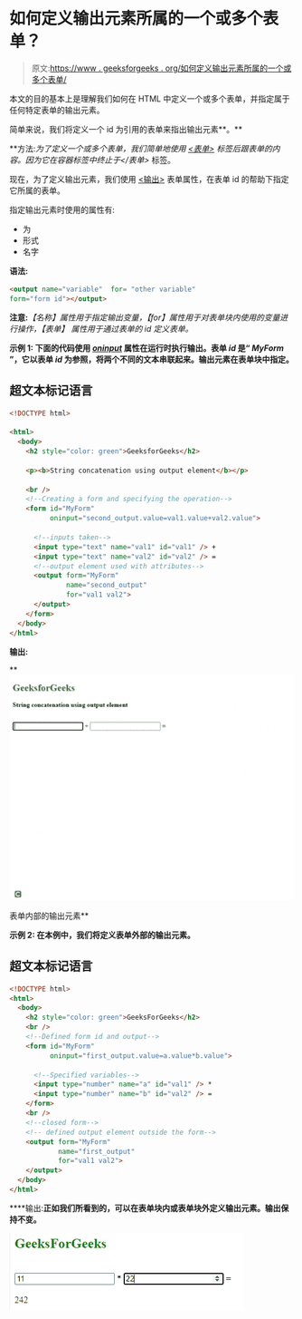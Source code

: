 # 如何定义输出元素所属的一个或多个表单？

> 原文:[https://www . geeksforgeeks . org/如何定义输出元素所属的一个或多个表单/](https://www.geeksforgeeks.org/how-to-define-one-or-more-forms-the-output-element-belongs-to/)

本文的目的基本上是理解我们如何在 HTML 中定义一个或多个表单，并指定属于任何特定表单的输出元素。

简单来说，我们将定义一个 id 为引用的表单来指出输出元素**。**

**方法:**为了定义一个或多个表单，我们简单地使用 [*<表单>*](https://www.geeksforgeeks.org/html-form-tag/) 标签后跟表单的内容。因为它在容器标签中终止于*</表单>* 标签。

现在，为了定义输出元素，我们使用 [<输出>](https://www.geeksforgeeks.org/html-output-form-attribute/#:~:text=The%20HTML%20form%20Attribute,contain%20one%20or%20more%20forms.&text=Attribute%20Values%3A%20It%20contains%20single,the%20output%20element%20belongs%20to.) 表单属性，在表单 id 的帮助下指定它所属的表单。

指定输出元素时使用的属性有:

*   为
*   形式
*   名字

**语法:**

```html
<output name="variable"  for= "other variable"  
form="form id"></output>
```

**注意:***【名称】*属性用于指定输出变量，*【for】***属性用于对表单块内使用的变量进行操作，*【表单】* 属性用于通过表单的 id 定义表单。**

****示例 1:** 下面的代码使用 [*oninput*](https://www.geeksforgeeks.org/html-oninput-event-attribute/) 属性在运行时执行输出。表单 *id* 是“ *MyForm* ”，它以表单 *id* 为参照，将两个不同的文本串联起来。输出元素在表单块中指定。**

## **超文本标记语言**

```html
<!DOCTYPE html>

<html>
  <body>
    <h2 style="color: green">GeeksforGeeks</h2>

    <p><b>String concatenation using output element</b></p>

    <br />
    <!--Creating a form and specifying the operation-->
    <form id="MyForm" 
          oninput="second_output.value=val1.value+val2.value">

      <!--inputs taken-->
      <input type="text" name="val1" id="val1" /> +
      <input type="text" name="val2" id="val2" /> =
      <!--output element used with attributes-->
      <output form="MyForm" 
              name="second_output" 
              for="val1 val2">
      </output>
    </form>
  </body>
</html>
```

****输出:****

**![](img/d642415ea845da2c34a35c30a034a2bf.png)

表单内部的输出元素** 

****示例 2:** 在本例中，我们将定义表单外部的输出元素。**

## **超文本标记语言**

```html
<!DOCTYPE html>
<html>
  <body>
    <h2 style="color: green">GeeksForGeeks</h2>
    <br />
    <!--Defined form id and output-->
    <form id="MyForm" 
          oninput="first_output.value=a.value*b.value">

      <!--Specified variables-->
      <input type="number" name="a" id="val1" /> *
      <input type="number" name="b" id="val2" /> =
    </form>
    <br />
    <!--closed form-->
    <!-- defined output element outside the form-->
    <output form="MyForm" 
            name="first_output" 
            for="val1 val2">
    </output>
  </body>
</html>
```

****输出:**正如我们所看到的，可以在表单块内或表单块外定义输出元素。输出保持不变。**

**![](img/961eb56b9b1d3558ae94e772fa11f89a.png)**